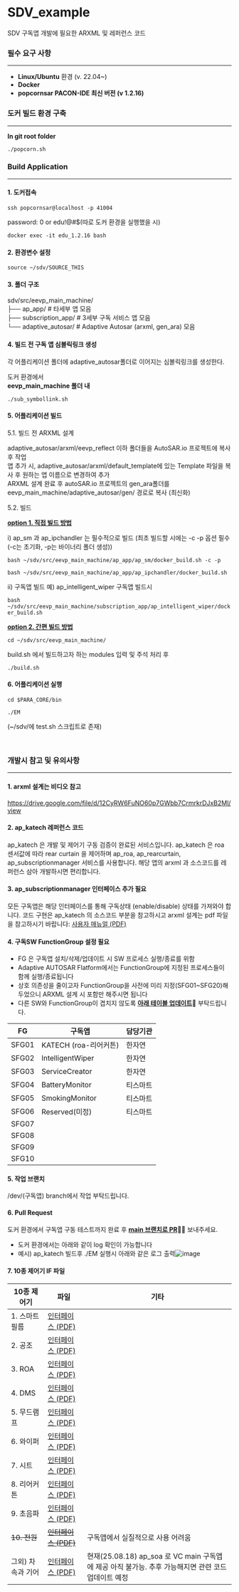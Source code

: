 # SDV_example
SDV 구독앱 개발에 필요한 ARXML 및 레퍼런스 코드

### 필수 요구 사항
---
- **Linux/Ubuntu** 환경 (v. 22.04~)
- **Docker**
- **popcornsar PACON-IDE 최신 버전 (v 1.2.16)**

### 도커 빌드 환경 구축
---
**In git root folder**

`./popcorn.sh`

### Build Application
---
#### 1. 도커접속

`ssh popcornsar@localhost -p 41004`

password: 0 or edu!@#$(따로 도커 환경을 실행했을 시)

`docker exec -it edu_1.2.16 bash`

#### 2. 환경변수 설정

`source ~/sdv/SOURCE_THIS`

#### 3. 폴더 구조

sdv/src/eevp_main_machine/  
├── ap_app/ # 타세부 앱 모음  
├── subscription_app/ # 3세부 구독 서비스 앱 모음  
└── adaptive_autosar/ # Adaptive Autosar (arxml, gen_ara) 모음  

#### 4. 빌드 전 구독 앱 심볼릭링크 생성

각 어플리케이션 폴더에 adaptive_autosar폴더로 이어지는 심볼릭링크를 생성한다.

도커 환경에서  
**eevp_main_machine 폴더 내**

`./sub_symbollink.sh
`
#### 5. 어플리케이션 빌드

5.1. 빌드 전 ARXML 설계

adaptive_autosar/arxml/eevp_reflect 이하 폴더들을 AutoSAR.io 프로젝트에 복사 후 작업  
앱 추가 시, adaptive_autosar/arxml/default_template에 있는 Template 파일을 복사 후 원하는 앱 이름으로 변경하여 추가  
ARXML 설계 완료 후 autoSAR.io 프로젝트의 gen_ara폴더를 eevp_main_machine/adaptive_autosar/gen/ 경로로 복사 (최신화)  

5.2.  빌드

<u>**option 1. 직접 빌드 방법**</u>

i) ap_sm 과 ap_ipchandler 는 필수적으로 빌드
(최초 빌드할 시에는 -c -p 옵션 필수 (-c는 초기화, -p는 바이너리 폴더 생성))

`bash ~/sdv/src/eevp_main_machine/ap_app/ap_sm/docker_build.sh -c -p`

`bash ~/sdv/src/eevp_main_machine/ap_app/ap_ipchandler/docker_build.sh`

ii) 구독앱 빌드 예) ap_intelligent_wiper 구독앱 빌드시

`bash ~/sdv/src/eevp_main_machine/subscription_app/ap_intelligent_wiper/docker_build.sh`

<u>**option 2. 간편 빌드 방법**</u>

`cd ~/sdv/src/eevp_main_machine/  `

build.sh 에서 빌드하고자 하는 modules 입력 및 주석 처리 후  

`./build.sh`

#### 6. 어플리케이션 실행

`cd $PARA_CORE/bin`

`./EM`

(~/sdv/에 test.sh 스크립트로 존재)

</br>

### 개발시 참고 및 유의사항  
---
#### 1. arxml 설계는 비디오 참고
https://drive.google.com/file/d/12CyRW6FuNO60p7GWbb7CrmrkrDJxB2Ml/view

#### 2. ap_katech 레퍼런스 코드
ap_katech 은 개발 및 제어기 구동 검증이 완료된 서비스입니다. ap_katech 은 roa 센서값에 따라 rear curtain 을 제어하며 ap_roa, ap_rearcurtain, ap_subscriptionmanager 서비스를 사용합니다. 해당 앱의 arxml 과 소스코드를 레퍼런스 삼아 개발하시면 편리합니다.

#### 3.  ap_subscriptionmanager 인터페이스 추가 필요
모든 구독앱은 해당 인터페이스를 통해 구독상태 (enable/disable) 상태를 가져와야 합니다.
코드 구현은 ap_katech 의 소스코드 부분을 참고하시고
arxml 설계는 pdf 파일을 참고하시기 바랍니다:
[사용자 매뉴얼 (PDF)](/readme_file/Eevp.Subscription.Service-v21-20250818_125207.pdf)

#### 4.  구독SW FunctionGroup 설정 필요 
- FG 은 구독앱 설치/삭제/업데이트 시 SW 프로세스 실행/종료를 위함
- Adaptive AUTOSAR Flatform에서는 FunctionGroup에 지정된 프로세스들이 함께 실행/종료됩니다
- 상호 의존성을 줄이고자 FunctionGroup을 사전에 미리 지정(SFG01~SFG20)해두었으니 ARXML 설계 시 포함만 해주시면 됩니다
- 다른 SW와 FunctionGroup이 겹치지 않도록 <u>**아래 테이블 업데이트**</u>🙌 부탁드립니다.


| FG| 구독앱| 담당기관|
| --- | --- | --- |
| SFG01| KATECH  (roa-리어커튼) | 한자연 |
| SFG02 | IntelligentWiper | 한자연 |
| SFG03 | ServiceCreator | 한자연 |
| SFG04 | BatteryMonitor | 티스마트 |
| SFG05 | SmokingMonitor | 티스마트 |
| SFG06 | Reserved(미정) | 티스마트 |
| SFG07 | | |
| SFG08 | | |
| SFG09 | | |
| SFG10 | | |

#### 5. 작업 브랜치
/dev/(구독앱) branch에서 작업 부탁드립니다.

#### 6. Pull Request
도커 환경에서 구독앱 구동 테스트까지 완료 후 <u>**main 브랜치로 PR**</u>🙋‍♀️ 보내주세요.

- 도커 환경에서는 아래와 같이 log 확인이 가능합니다
- 예시) ap_katech 빌드후 ./EM 실행시 아래와 같은 로그 출력![image](./readme_file/docker_log.png)
  
#### 7. 10종 제어기 IF 파일 

| 10종 제어기| 파일| 기타|
| --- | --- | --- |
| 1. 스마트필름| [인터페이스 (PDF)](/readme_file/01_Eevp.Control.SoaSmartFilm-v2-20250715_183413.pdf)| |
| 2. 공조|  [인터페이스 (PDF)](/readme_file/02_Eevp.Control.SoaHvac-v5-20250715_183205.pdf)| |
| 3. ROA|  [인터페이스 (PDF)](/readme_file/03_Eevp.Control.SoaRoa-v9-20250715_183406.pdf)| |
| 4. DMS|  [인터페이스 (PDF)](/readme_file/04_Eevp.Control.SoaDms-v2-20250715_183221.pdf)| |
| 5. 무드램프| [인터페이스 (PDF)](/readme_file/05_Eevp.Control.SoaMlm-v11-20250715_183326.pdf)| |
| 6. 와이퍼| [인터페이스 (PDF)](/readme_file/06_Eevp.Control.SoaWiper-v8-20250715_183430.pdf)| |
| 7. 시트| [인터페이스 (PDF)](/readme_file/07_Eevp.Control.SoaDriverSeat-v9-20250715_183243.pdf)| |
| 8. 리어커튼| [인터페이스 (PDF)](/readme_file/08_Eevp.Control.SoaRcurtain-v8-20250715_183348.pdf)| |
| 9. 초음파|[인터페이스 (PDF)](/readme_file/09_Eevp.Pdw.Service-v9-20250715_183510.pdf) | |
| <s>10. 전원</s> |<s>[인터페이스 (PDF)](/readme_file/10_Eevp.Control.SoaPower-v10-20250715_183420.pdf) </s> |구독앱에서 실질적으로 사용 어려움 |
| 그외) 차속과 기어 |[인터페이스 (PDF)](/readme_file/Zone1.VehicleInfo.Input-v2-20250715_190033.pdf) |현재(25.08.18) ap_soa 로 VC main 구독앱에 제공 아직 불가능. 추후 가능해지면 관련 코드 업데이트 예정 |
